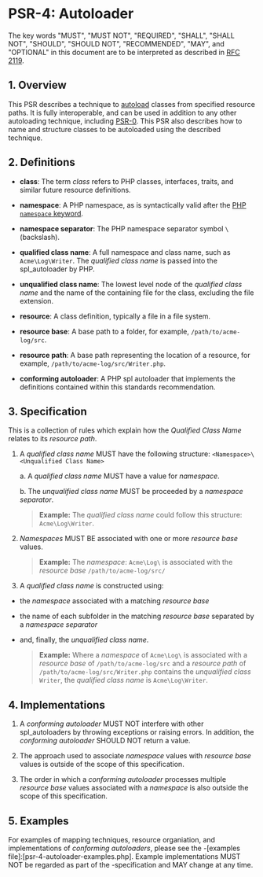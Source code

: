 # PSR-4: Autoloader

The key words "MUST", "MUST NOT", "REQUIRED", "SHALL", "SHALL NOT", "SHOULD", "SHOULD NOT", "RECOMMENDED", "MAY", and "OPTIONAL" in this document are to be interpreted as described in [RFC 2119](http://tools.ietf.org/html/rfc2119).


## 1. Overview

This PSR describes a technique to [autoload][] classes from specified resource paths. It is fully interoperable, and can be used in addition to any other autoloading technique, including [PSR-0][]. This PSR also describes how to name and structure classes to be autoloaded using the described technique.

[autoload]: http://php.net/autoload
[PSR-0]: https://github.com/php-fig/fig-standards/blob/master/accepted/PSR-0.md


## 2. Definitions

- **class**: The term _class_ refers to PHP classes, interfaces, traits, and similar future resource definitions.

- **namespace**: A PHP namespace, as is syntactically valid after the [PHP `namespace` keyword](http://www.php.net/manual/en/language.namespaces.definition.php). 

- **namespace separator**: The PHP namespace separator symbol `\` (backslash).

- **qualified class name**: A full namespace and class name, such as `Acme\Log\Writer`. The _qualified class name_ is passed into the spl_autoloader by PHP.

- **unqualified class name**: The lowest level node of the _qualified class name_ and the name of the containing file for the class, excluding the file extension.

- **resource**: A class definition, typically a file in a file system.

- **resource base**: A base path to a folder, for example, `/path/to/acme-log/src`.  

- **resource path**: A base path representing the location of a resource, for example, `/path/to/acme-log/src/Writer.php`. 

- **conforming autoloader**: A PHP spl autoloader that implements the definitions contained within this standards recommendation.

## 3. Specification

This is a collection of rules which explain how the _Qualified Class Name_ relates to its _resource path_.

1. A _qualified class name_ MUST have the following structure: `<Namespace>\<Unqualified Class Name>`

    a. A _qualified class name_ MUST have a value for _namespace_.

    b. The _unqualified class name_ MUST be proceeded by a _namespace separator_.

    > **Example:** 
    > The _qualified class name_ could follow this structure: 
    > `Acme\Log\Writer`.

2. _Namespaces_ MUST BE associated with one or more _resource base_ values.
 
    > **Example:** 
    > The _namespace_: `Acme\Log\` is associated with 
    > the _resource base_ `/path/to/acme-log/src/`

3. A _qualified class name_ is constructed using:
- the _namespace_ associated with a matching _resource base_
- the name of each subfolder in the matching _resource base_ separated by a _namespace separator_
- and, finally, the _unqualified class name_.

    > **Example:** 
    > Where a _namespace_ of `Acme\Log\` is associated with a 
    > _resource base_ of `/path/to/acme-log/src` 
    > and a _resource path_ of `/path/to/acme-log/src/Writer.php` contains the _unqualified class_ `Writer`, 
    > the _qualified class name_ is `Acme\Log\Writer`.

## 4. Implementations

1. A _conforming autoloader_ MUST NOT interfere with other spl_autoloaders by throwing exceptions or raising errors. In addition, the _conforming autoloader_ SHOULD NOT return a value.

2. The approach used to associate _namespace_ values with _resource base_ values is outside of the scope of this specification.

3. The order in which a _conforming autoloader_ processes multiple _resource base_ values associated with a _namespace_ is also outside the scope of this specification.
 
## 5. Examples

For examples of mapping techniques, resource organiation, and implementations of _conforming autoloaders_, please see the
-[examples file]:[psr-4-autoloader-examples.php]. Example implementations MUST NOT be regarded as part of the
-specification and MAY change at any time.
